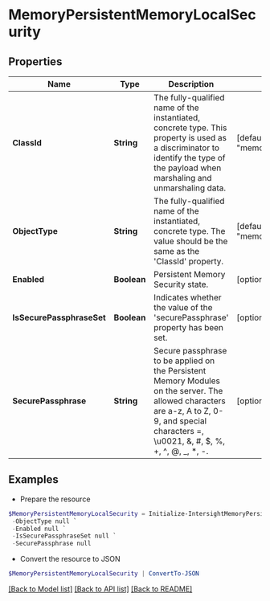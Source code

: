 # MemoryPersistentMemoryLocalSecurity
## Properties

Name | Type | Description | Notes
------------ | ------------- | ------------- | -------------
**ClassId** | **String** | The fully-qualified name of the instantiated, concrete type. This property is used as a discriminator to identify the type of the payload when marshaling and unmarshaling data. | [default to "memory.PersistentMemoryLocalSecurity"]
**ObjectType** | **String** | The fully-qualified name of the instantiated, concrete type. The value should be the same as the &#39;ClassId&#39; property. | [default to "memory.PersistentMemoryLocalSecurity"]
**Enabled** | **Boolean** | Persistent Memory Security state. | [optional] [default to $false]
**IsSecurePassphraseSet** | **Boolean** | Indicates whether the value of the &#39;securePassphrase&#39; property has been set. | [optional] [readonly] [default to $false]
**SecurePassphrase** | **String** | Secure passphrase to be applied on the Persistent Memory Modules on the server. The allowed characters are a-z, A to Z, 0-9, and special characters &#x3D;, \u0021, &amp;, \#, $, %, +, ^, @, _, *, -. | [optional] 

## Examples

- Prepare the resource
```powershell
$MemoryPersistentMemoryLocalSecurity = Initialize-IntersightMemoryPersistentMemoryLocalSecurity  -ClassId null `
 -ObjectType null `
 -Enabled null `
 -IsSecurePassphraseSet null `
 -SecurePassphrase null
```

- Convert the resource to JSON
```powershell
$MemoryPersistentMemoryLocalSecurity | ConvertTo-JSON
```

[[Back to Model list]](../README.md#documentation-for-models) [[Back to API list]](../README.md#documentation-for-api-endpoints) [[Back to README]](../README.md)

